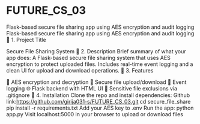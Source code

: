 # FUTURE_CS_03
Flask-based secure file sharing app using AES encryption and audit logging 
Flask-based secure file sharing app using AES encryption and audit logging 🔹 1. Project Title

Secure File Sharing System
🔹 2. Description Brief summary of what your app does: A Flask-based secure file sharing system that uses AES encryption to protect uploaded files. Includes real-time event logging and a clean UI for upload and download operations. 🔹 3. Features

🔐 AES encryption and decryption
📁 Secure file upload/download
🧾 Event logging
🌐 Flask backend with HTML UI
🚫 Sensitive file exclusions via .gitignore 
🔹 4. Installation Clone the repo and install dependencies: 
Github link:https://github.com/girija031-s/FUTURE_CS_03.git
cd secure_file_share pip install -r requirements.txt
Add your AES key to .env
Run the app: python app.py
Visit localhost:5000 in your browser to upload or download files
